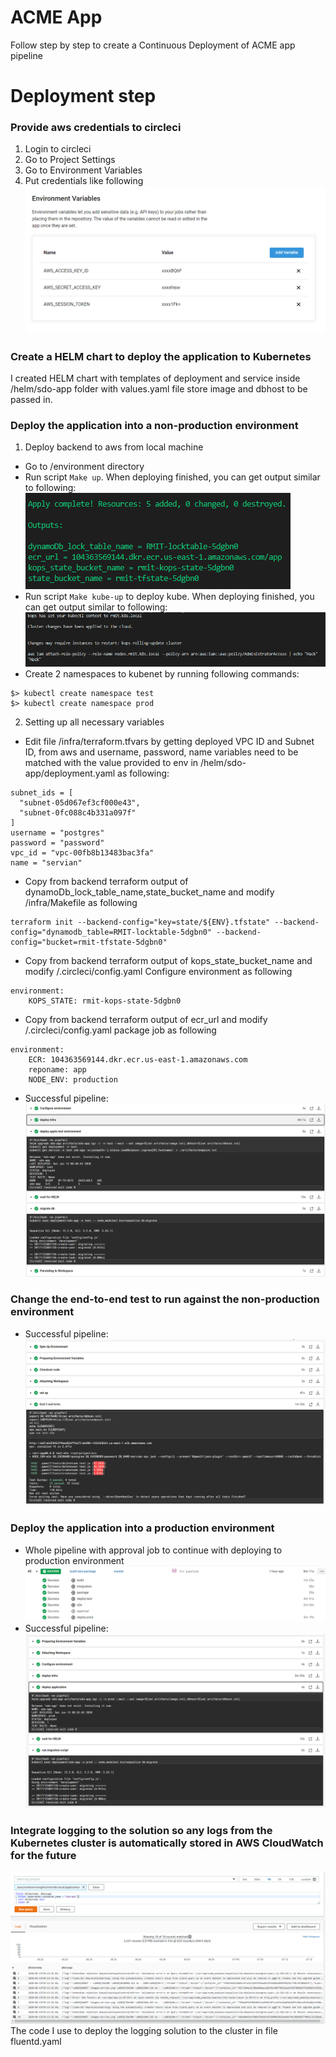 # ACME App

Follow step by step to create a Continuous Deployment of ACME app pipeline

# Deployment step 

### Provide aws credentials to circleci 
1. Login to circleci
2. Go to Project Settings
3. Go to Environment Variables
4. Put credentials like following
<img src="/img/creds.png"></image>

### Create a HELM chart to deploy the application to Kubernetes  
I created HELM chart with templates of deployment and service inside /helm/sdo-app folder with values.yaml file store image and dbhost to be passed in.

### Deploy the application into a non-production environment
1. Deploy backend to aws from local machine
* Go to /environment directory
* Run script `Make up`. When deploying finished, you can get output similar to following:  
<img src="/img/back-end.png"></image>
* Run script `Make kube-up` to deploy kube. When deploying finished, you can get output similar to following:  
<img src="/img/create-kube.png"></image>
* Create 2 namespaces to kubenet by running following commands:
```
$> kubectl create namespace test
$> kubectl create namespace prod
```
2. Setting up all necessary variables
* Edit file /infra/terraform.tfvars by getting deployed VPC ID and Subnet ID, from aws and username, password, name variables need to be matched with the value provided to env in /helm/sdo-app/deployment.yaml as following:
```
subnet_ids = [
  "subnet-05d067ef3cf000e43",
  "subnet-0fc088c4b331a097f"
]
username = "postgres"
password = "password"
vpc_id = "vpc-00fb8b13483bac3fa"
name = "servian"
```
* Copy from backend terraform output of dynamoDb_lock_table_name,state_bucket_name and modify /infra/Makefile as following
```
terraform init --backend-config="key=state/${ENV}.tfstate" --backend-config="dynamodb_table=RMIT-locktable-5dgbn0" --backend-config="bucket=rmit-tfstate-5dgbn0"
```
* Copy from backend terraform output of kops_state_bucket_name and modify /.circleci/config.yaml Configure environment as following
```
environment:
    KOPS_STATE: rmit-kops-state-5dgbn0
```
* Copy from backend terraform output of ecr_url and modify /.circleci/config.yaml package job as following
```
environment:
    ECR: 104363569144.dkr.ecr.us-east-1.amazonaws.com
    reponame: app
    NODE_ENV: production
```
* Successful pipeline:
<img src="/img/test.png"></image>
### Change the end-to-end test to run against the non-production environment 
* Successful pipeline:
<img src="/img/e2e.png"></image>
### Deploy the application into a production environment 
* Whole pipeline with approval job to continue with deploying to production environment
<img src="/img/pipeline.png"></image>
* Successful pipeline:
<img src="/img/prod.png"></image>
### Integrate logging to the solution so any logs from the Kubernetes cluster is automatically stored in AWS CloudWatch for the future
<img src="/img/cloud.png"></image>  
The code I use to deploy the logging solution to the cluster in file fluentd.yaml

